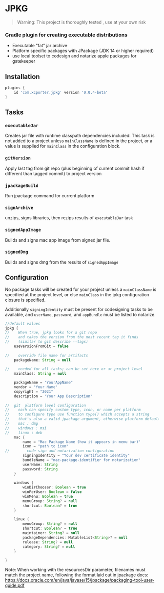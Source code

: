 # JPKG
> Warning: This project is thoroughly tested , use at your own risk

### Gradle plugin for creating executable distributions

- Executable "fat" jar archive
- Platform specific packages with JPackage (JDK 14 or higher required)
- use local toolset to codesign and notarize apple packages for gatekeeper

## Installation

```groovy
plugins {
    id 'com.xcporter.jpkg' version '0.0.4-beta'
}
```

## Tasks

### `executableJar`
Creates jar file with runtime classpath dependencies included.
This task is not added to a project unless `mainClassName` is defined in 
the project, or a value is supplied for `mainClass` in the configuration block. 

### `gitVersion`

Apply last tag from git repo (plus beginning of current commit hash if different than tagged commit) to project version

### `jpackageBuild`

Run jpackage command for current platform

### `signArchive`

unzips, signs libraries, then rezips results of `executableJar` task

### `signedAppImage`

Builds and signs mac app image from signed jar file. 

### `signedDmg`

Builds and signs dmg from the results of `signedAppImage`

## Configuration

No package tasks will be created for your project unless a `mainClassName` is specified 
at the project level, or else `mainClass` in the jpkg configuration closure is specified.

Additionally `signingIdentity` must be present for codesigning tasks to be available, and 
`userName`, `password`, and `appBundle` must be listed to notarize.

```groovy
//default values
jpkg {
//    When true, jpkg looks for a git repo
//    and takes the version from the most recent tag it finds
//    (similar to git describe --tags)
    useVersionFromGit = false
    
//    override file name for artifacts
    packageName: String = null
    
//    needed for all tasks; can be set here or at project level
    mainClass: String = null

    packageName = "YourAppName"
    vendor = "Your Name"
    copyright = "2021"
    description = "Your App Description"
    
//  git  platform level configuration
//    each can specify custom type, icon, or name per platform
//    to configure type use function type() which accepts a string
//    that's also a valid jpackage argument, otherwise platform defaults are:
//    mac : dmg
//    windows : msi
//    linux : deb
    mac {
        name = "Mac Package Name (how it appears in menu bar)"
        icon = "path to icon"
//        code sign and notarization configuration
        signingIdentity = "Your dev certificate identity"
        bundleName = "mac-package-identifier for notarization"
        userName: String
        password: String
    }
    
    windows {
        winDirChooser: Boolean = true
        winPerUser: Boolean = false
        winMenu: Boolean = true
        menuGroup: String? = null
        shortcut: Boolean? = true
    }
    
    linux {
        menuGroup: String? = null
        shortcut: Boolean? = true
        maintainer: String? = null
        packageDependencies: MutableList<String>? = null
        release: String? = null
        category: String? = null
    }
    
}
```

Note: When working with the resourcesDir parameter, filenames must match the project name, following the format laid out in jpackage docs: https://docs.oracle.com/en/java/javase/15/jpackage/packaging-tool-user-guide.pdf
